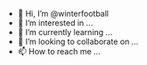 - 👋 Hi, I’m @winterfootball
- 👀 I’m interested in ...
- 🌱 I’m currently learning ...
- 💞️ I’m looking to collaborate on ...
- 📫 How to reach me ...

<!---
winterfootball/winterfootball is a ✨ special ✨ repository because its `README.md` (this file) appears on your GitHub profile.
You can click the Preview link to take a look at your changes.
--->
